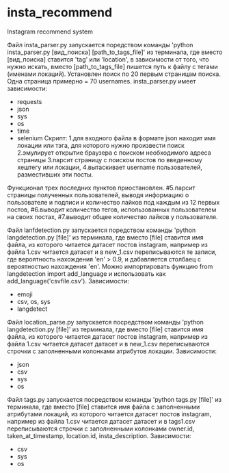 # insta_recommend
Instagram recommend system

Файл insta_parser.py запускается поредством команды 'python insta_parser.py [вид_поиска] [path_to_tags_file]' из терминала, где вместо [вид_поиска] ставится 'tag' или 'location', в зависимости от того, что нужно искать, вместо [path_to_tags_file] пишется путь к файлу с тегами (именами локаций). Установлен поиск по 20 первым страницам поиска. Одна страница примерно = 70 usernames.
insta_parser.py имеет зависимости:
- requests
- json
- sys
- os
- time
- selenium
Скрипт: 
1.для входного файла в формате json находит имя локации или тэга, для которого нужно произвести поиск
2.эмулирует открытие браузера с поиском необходимого адреса страницы
3.парсит страницу с поиском постов по введенному хештегу или локации,
4.вытаскивает username пользователей, разместивших эти посты.

Функционал трех последних пунктов приостановлен.
#5.парсит страницы полученных пользователей, выводя информацию о пользователе и подписи и количество лайков под каждым из 12 первых постов,
#6.выводит количество тегов, использованных пользователем на своих постах,
#7.выводит общее количество лайков у пользователя.


Файл lanfdetection.py запускается поредством команды 'python langdetection.py [file]' из терминала, где вместо [file] ставится имя файла, из которого читается датасет постов instagram, например из файла 1.csv читается датасет и в new_1.csv переписываются те записи, где вероятность нахождения 'en' > 0.9, и дабавляется столбаец с вероятностью нахождения 'en'. Можно импортировать функцию from langdetection import add_language и использовать как add_language('csvfile.csv').
Зависимости:
- emoji
- csv, os, sys
- langdetect

Файл location_parse.py запускается посредством команды 'python langdetection.py [file]' из терминала, где вместо [file] ставится имя файла, из которого читается датасет постов instagram, например из файла 1.csv читается датасет датасет и в new_1.csv переписываются строчки с заполненными колонками атрибутов локации.
Зависимости:
- json
- csv
- sys
- os

Файл tags.py запускается посредством команды 'python tags.py [file]' из терминала, где вместо [file] ставится имя файла с заполненными атрибутами локаций, из которого читается датасет постов instagram, например из файла 1.csv читается датасет датасет и в tags1.csv переписываются строчки с заполненными колонками owner.id, taken_at_timestamp, location.id, insta_description.
Зависимости:
- csv
- sys
- os
